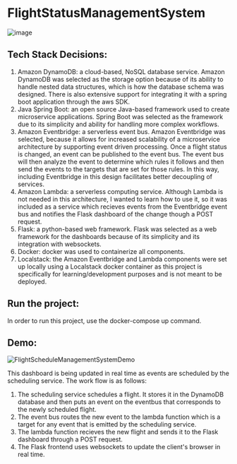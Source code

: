 # FlightStatusManagementSystem


![image](https://github.com/user-attachments/assets/71e44673-0461-4617-9b4d-6fe423fbbba7)


## Tech Stack Decisions:

1. Amazon DynamoDB: a cloud-based, NoSQL database service. Amazon DynamoDB was selected as the storage option because of its ability to handle nested data structures, which is how the database schema was designed. There is also extensive support for integrating it with a spring boot application through the aws SDK.
2. Java Spring Boot: an open source Java-based framework used to create microservice applications. Spring Boot was selected as the framework due to its simplicity and ability for handling more complex workflows.
3. Amazon Eventbridge: a serverless event bus. Amazon Eventbridge was selected, because it allows for increased scalability of a microservice architecture by supporting event driven processing. Once a flight status is changed, an event can be published to the event bus. The event bus will then analyze the event to determine which rules it follows and then send the events to the targets that are set for those rules. In this way, including Eventbridge in this design facilitates better decoupling of services.
4. Amazon Lambda: a serverless computing service. Although Lambda is not needed in this architecture, I wanted to learn how to use it, so it was included as a service which recieves events from the Eventbridge event bus and notifies the Flask dashboard of the change though a POST request. 
5. Flask: a python-based web framework. Flask was selected as a web framework for the dashboards because of its simplicity and its integration with websockets.
6. Docker: docker was used to containerize all components.
7. Localstack: the Amazon Eventbridge and Lambda components were set up locally using a Localstack docker container as this project is specifically for learning/development purposes and is not meant to be deployed.

## Run the project:

In order to run this project, use the docker-compose up command. 

## Demo:
![FlightScheduleManagementSystemDemo](https://github.com/user-attachments/assets/c28c9016-aa5b-443d-8637-7a93533ecbf9)

This dashboard is being updated in real time as events are scheduled by the scheduling service. The work flow is as follows:
1. The scheduling service schedules a flight. It stores it in the DynamoDB database and then puts an event on the eventbus that corresponds to the newly scheduled flight.
2. The event bus routes the new event to the lambda function which is a target for any event that is emitted by the scheduling service.
3. The lambda function recieves the new flight and sends it to the Flask dashboard through a POST request.
4. The Flask frontend uses websockets to update the client's browser in real time.




